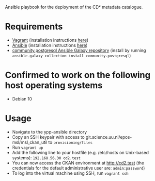 Ansible playbook for the deployment of the CD² metadata catalogue.

# Requirements
- [Vagrant](https://www.vagrantup.com) (installation instructions [here](https://www.vagrantup.com/downloads))
- [Ansible](https://ansible.com) (installation instructions [here](https://docs.ansible.com/ansible/latest/installation_guide/intro_installation.html#installing-the-ansible-community-package))
- [community.postgresql Ansible Galaxy repository](https://galaxy.ansible.com/community/postgresql) (install by running `ansible-galaxy collection install community.postgresql`)

# Confirmed to work on the following host operating systems
- Debian 10

# Usage
- Navigate to the ypp-ansible directory
- Copy an SSH keypair with access to git.science.uu.nl/epos-msl/msl\_ckan\_util to `provisioning/files`
- Run `vagrant up`
- Add the following line to your hostfile (e.g. /etc/hosts on Unix-based systems): `192.168.56.30 cd2.test`
- You can now access the CKAN environment at http://cd2.test (the credentials for the default administrative user are: `admin:password`)
- To log into the virtual machine using SSH, run `vagrant ssh`
